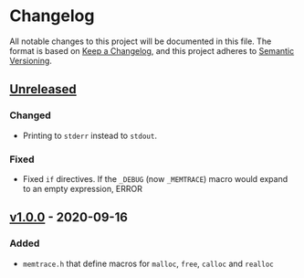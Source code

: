 <!-- markdownlint-disable MD024 -->

# Changelog #

All notable changes to this project will be documented in this file.
The format is based on [Keep a Changelog](https://keepachangelog.com/en/1.0.0/),
and this project adheres to [Semantic Versioning](https://semver.org/spec/v2.0.0.html).

## [Unreleased] ##

[Unreleased]: https://github.com/mfederczuk/memtrace/compare/v1.0.0...develop

### Changed ###

* Printing to `stderr` instead to `stdout`.

### Fixed ###

* Fixed `if` directives. If the `_DEBUG` (now `_MEMTRACE`) macro would expand to
   an empty expression, ERROR

## [v1.0.0] - 2020-09-16 ##

[v1.0.0]: https://github.com/mfederczuk/memtrace/release/tags/v1.0.0

### Added ###

* `memtrace.h` that define macros for `malloc`, `free`, `calloc` and `realloc`
